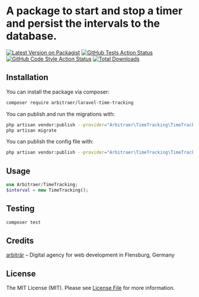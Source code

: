 # A package to start and stop a timer and persist the intervals to the database.

[![Latest Version on Packagist](https://img.shields.io/packagist/v/arbitraer/laravel-time-tracking.svg?style=flat-square)](https://packagist.org/packages/arbitraer/laravel-time-tracking)
[![GitHub Tests Action Status](https://img.shields.io/github/workflow/status/arbitraer/laravel-time-tracking/run-tests?label=tests)](https://github.com/arbitraer/laravel-time-tracking/actions?query=workflow%3ATests+branch%3Amaster)
[![GitHub Code Style Action Status](https://img.shields.io/github/workflow/status/arbitraer/laravel-time-tracking/Check%20&%20fix%20styling?label=code%20style)](https://github.com/arbitraer/laravel-time-tracking/actions?query=workflow%3A"Check+%26+fix+styling"+branch%3Amaster)
[![Total Downloads](https://img.shields.io/packagist/dt/arbitraer/laravel-time-tracking.svg?style=flat-square)](https://packagist.org/packages/arbitraer/laravel-time-tracking)

## Installation

You can install the package via composer:

```bash
composer require arbitraer/laravel-time-tracking
```

You can publish and run the migrations with:

```bash
php artisan vendor:publish --provider="Arbitraer\TimeTracking\TimeTrackingServiceProvider" --tag="time-tracking-migrations"
php artisan migrate
```

You can publish the config file with:
```bash
php artisan vendor:publish --provider="Arbitraer\TimeTracking\TimeTrackingServiceProvider" --tag="time-tracking-config"
```

## Usage

```php
use Arbitraer/TimeTracking;
$interval = new TimeTracking();
```

## Testing

```bash
composer test
```

## Credits

[arbiträr](https://arbitraer.de) – Digital agency for web development in Flensburg, Germany

## License

The MIT License (MIT). Please see [License File](LICENSE.md) for more information.
